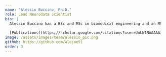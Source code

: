 ```yaml
---
name: "Alessio Buccino, Ph.D."
role: Lead Neurodata Scientist
bio: |
  Alessio Buccino has a BSc and MSc in biomedical engineering and an MSc in computer science. During his PhD at the University of Oslo, he explored the use of advanced modeling techniques and engineering solution to improve the state-of-the-art methods in extracellular electrophysiology for high-density neural probes, from spike sorting to selective electrical stimulation. Alessio is the lead architect of the SpikeInterface platform. He is currently a Postdoc at ETH and he is working on combining multiple recording modalities to build accurate and better validated single neuron models.
  
  [Publications](https://scholar.google.com/citations?user=UmLW1NAAAAAJ&hl=en)
image: /assets/images/team/alessio_pic.png
github: https://github.com/alejoe91
order: 3
---
```

